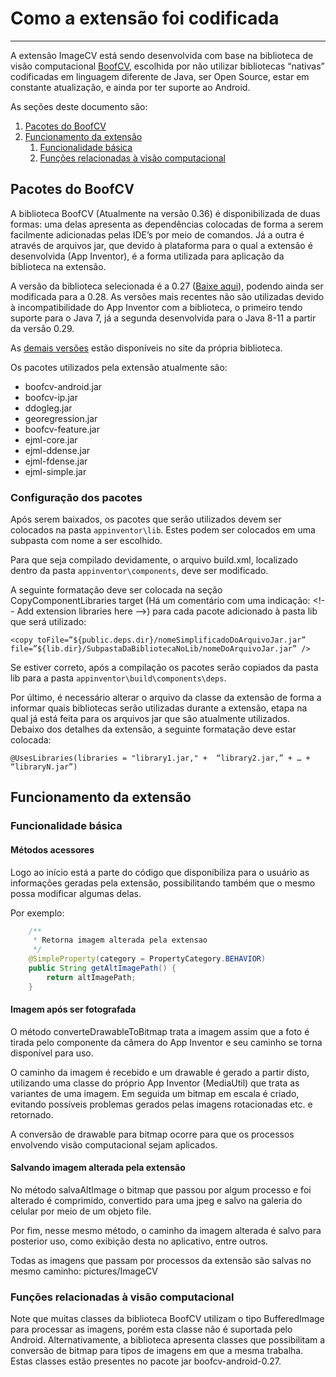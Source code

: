 # Como a extensão foi codificada
---

A extensão ImageCV está sendo desenvolvida com base na biblioteca de visão computacional [BoofCV](https://boofcv.org/index.php?title=Main_Page), escolhida por não utilizar bibliotecas “nativas” codificadas em linguagem diferente de Java,
ser Open Source, estar em constante atualização, e ainda por ter suporte ao Android.

As seções deste documento são:
1. [Pacotes do BoofCV](#pacotes-do-boofcv)
2. [Funcionamento da extensão](#funcionamento-da-extensão)
    1. [Funcionalidade básica](#funcionalidade-básica)
    2. [Funções relacionadas à visão computacional](#funções-relacionadas-à-visão-computacional)

## Pacotes do BoofCV

A biblioteca BoofCV (Atualmente na versão 0.36) é disponibilizada de duas formas: uma delas apresenta as dependências colocadas de forma a serem
facilmente adicionadas pelas IDE’s por meio de comandos. Já a outra é através de arquivos jar, que devido à plataforma para o qual a extensão é
desenvolvida (App Inventor), é a forma utilizada para aplicação da biblioteca na extensão.

A versão da biblioteca selecionada é a 0.27 ([Baixe aqui](https://sourceforge.net/projects/boofcv/files/v0.27/boofcv-v0.27libs.zip/download)),
podendo ainda ser modificada para a 0.28. As versões mais recentes não são utilizadas devido à incompatibilidade do App Inventor com a biblioteca,
o primeiro tendo suporte para o Java 7, já a segunda desenvolvida para o Java 8-11 a partir da versão 0.29.

As [demais versões](https://boofcv.org/index.php?title=Download) estão disponíveis no site da própria biblioteca.

Os pacotes utilizados pela extensão atualmente são:

- boofcv-android.jar
- boofcv-ip.jar
- ddogleg.jar
- georegression.jar
- boofcv-feature.jar
- ejml-core.jar
- ejml-ddense.jar
- ejml-fdense.jar
- ejml-simple.jar

### Configuração dos pacotes

Após serem baixados, os pacotes que serão utilizados devem ser colocados na pasta `appinventor\lib`.
Estes podem ser colocados em uma subpasta com nome a ser escolhido.

Para que seja compilado devidamente, o arquivo build.xml, localizado dentro da pasta `appinventor\components`, deve ser modificado.

A seguinte formatação deve ser colocada na seção CopyComponentLibraries target
(Há um comentário com uma indicação: \<!-- Add extension libraries here \-->) para cada pacote adicionado à pasta lib que será utilizado:

~~~
<copy toFile=”${public.deps.dir}/nomeSimplificadoDoArquivoJar.jar”
file=”${lib.dir}/SubpastaDaBibliotecaNoLib/nomeDoArquivoJar.jar” />
~~~

Se estiver correto, após a compilação os pacotes serão copiados da pasta lib para a pasta `appinventor\build\components\deps`.

Por último, é necessário alterar o arquivo da classe da extensão de forma a informar quais bibliotecas serão utilizadas
durante a extensão, etapa na qual já está feita para os arquivos jar que são atualmente utilizados.
Debaixo dos detalhes da extensão, a seguinte formatação deve estar colocada:

~~~
@UsesLibraries(libraries = "library1.jar," +  “library2.jar,” + … + “libraryN.jar”)
~~~

## Funcionamento da extensão

### Funcionalidade básica

#### Métodos acessores

Logo ao início está a parte do código que disponibiliza para o usuário as informações geradas pela extensão,
possibilitando também que o mesmo possa modificar algumas delas.

Por exemplo:

~~~java
    /**
     * Retorna imagem alterada pela extensao
     */
    @SimpleProperty(category = PropertyCategory.BEHAVIOR)
    public String getAltImagePath() {
        return altImagePath;
    }
~~~

#### Imagem após ser fotografada

O método converteDrawableToBitmap trata a imagem assim que a foto é tirada pelo componente da câmera do App Inventor e seu
caminho se torna disponível para uso.

O caminho da imagem é recebido e um drawable é gerado a partir disto, utilizando uma classe do próprio App Inventor
(MediaUtil) que trata as variantes de uma imagem. Em seguida um bitmap em escala é criado, evitando possíveis problemas
gerados pelas imagens rotacionadas etc. e retornado.

A conversão de drawable para bitmap ocorre para que os processos envolvendo visão computacional sejam aplicados.

#### Salvando imagem alterada pela extensão

No método salvaAltImage o bitmap que passou por algum processo e foi alterado é comprimido, convertido para uma jpeg e
salvo na galeria do celular por meio de um objeto file.

Por fim, nesse mesmo método, o caminho da imagem alterada é salvo para posterior uso, como exibição desta no aplicativo,
entre outros.

Todas as imagens que passam por processos da extensão são salvas no mesmo caminho: pictures/ImageCV

### Funções relacionadas à visão computacional

Note que muitas classes da biblioteca BoofCV utilizam o tipo BufferedImage para processar as imagens, porém esta classe não
é suportada pelo Android. Alternativamente, a biblioteca apresenta classes que possibilitam a conversão de bitmap para
tipos de imagens em que a mesma trabalha. Estas classes estão presentes no pacote jar boofcv-android-0.27.
